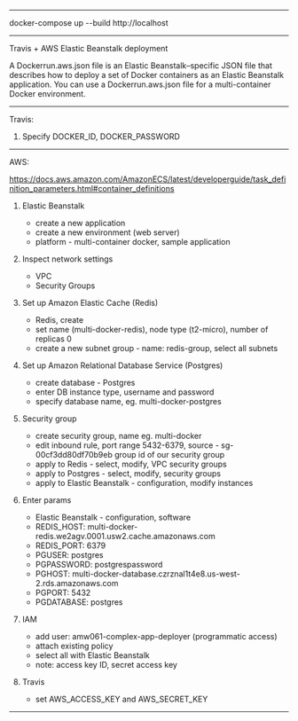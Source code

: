 ----------------------------------------------------------

docker-compose up --build
http://localhost

----------------------------------------------------------

Travis + AWS Elastic Beanstalk deployment

A Dockerrun.aws.json file is an Elastic Beanstalk–specific JSON file that describes 
how to deploy a set of Docker containers as an Elastic Beanstalk application. 
You can use a Dockerrun.aws.json file for a multi-container Docker environment.

----------------------------------------------------------

Travis:

1. Specify DOCKER_ID, DOCKER_PASSWORD

----------------------------------------------------------

AWS:

https://docs.aws.amazon.com/AmazonECS/latest/developerguide/task_definition_parameters.html#container_definitions

1. Elastic Beanstalk
    - create a new application
    - create a new environment (web server)
    - platform - multi-container docker, sample application

2. Inspect network settings
    - VPC
    - Security Groups

3. Set up Amazon Elastic Cache (Redis)
    - Redis, create
    - set name (multi-docker-redis), node type (t2-micro), number of replicas 0
    - create a new subnet group - name: redis-group, select all subnets

4. Set up Amazon Relational Database Service (Postgres)
    - create database - Postgres
    - enter DB instance type, username and password
    - specify database name, eg. multi-docker-postgres

5. Security group
    - create security group, name eg. multi-docker
    - edit inbound rule, port range 5432-6379, source - sg-00cf3dd80df70b9eb group id of our security group
    - apply to Redis - select, modify, VPC security groups
    - apply to Postgres - select, modify, security groups
    - apply to Elastic Beanstalk - configuration, modify instances

6. Enter params
    - Elastic Beanstalk - configuration, software
    - REDIS_HOST: multi-docker-redis.we2agv.0001.usw2.cache.amazonaws.com
    - REDIS_PORT: 6379
    - PGUSER: postgres
    - PGPASSWORD: postgrespassword
    - PGHOST: multi-docker-database.czrznal1t4e8.us-west-2.rds.amazonaws.com
    - PGPORT: 5432
    - PGDATABASE: postgres

7. IAM 
    - add user: amw061-complex-app-deployer (programmatic access)
    - attach existing policy
    - select all with Elastic Beanstalk
    - note: access key ID, secret access key

8. Travis
    - set AWS_ACCESS_KEY and AWS_SECRET_KEY

----------------------------------------------------------
